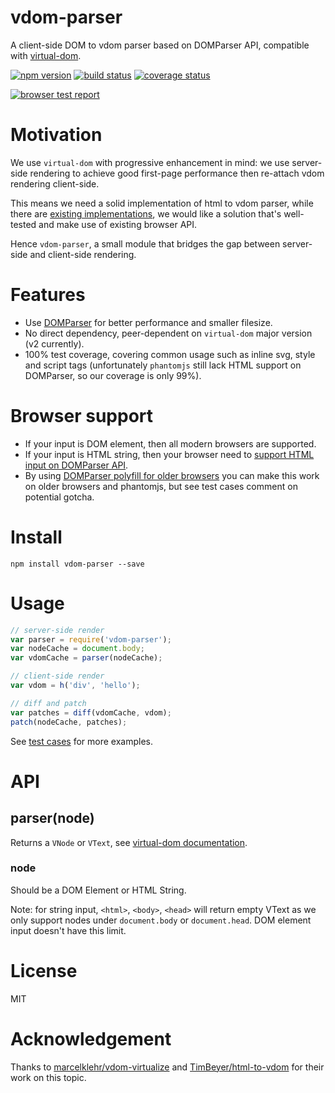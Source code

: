 
vdom-parser
===========

A client-side DOM to vdom parser based on DOMParser API, compatible with [virtual-dom](https://github.com/Matt-Esch/virtual-dom).

[![npm version][npm-image]][npm-url]
[![build status][travis-image]][travis-url]
[![coverage status][coveralls-image]][coveralls-url]

[![browser test report][sauce-labs-image]][sauce-labs-url]


# Motivation

We use `virtual-dom` with progressive enhancement in mind: we use server-side rendering to achieve good first-page performance then re-attach vdom rendering client-side.

This means we need a solid implementation of html to vdom parser, while there are [existing implementations](https://github.com/Matt-Esch/virtual-dom/wiki#html-to-vdom), we would like a solution that's well-tested and make use of existing browser API.

Hence `vdom-parser`, a small module that bridges the gap between server-side and client-side rendering.


# Features

- Use [DOMParser](https://developer.mozilla.org/en-US/docs/Web/API/DOMParser) for better performance and smaller filesize.
- No direct dependency, peer-dependent on `virtual-dom` major version (v2 currently).
- 100% test coverage, covering common usage such as inline svg, style and script tags (unfortunately `phantomjs` still lack HTML support on DOMParser, so our coverage is only 99%).


# Browser support

- If your input is DOM element, then all modern browsers are supported.
- If your input is HTML string, then your browser need to [support HTML input on DOMParser API](http://caniuse.com/#search=DOMParser).
- By using [DOMParser polyfill for older browsers](https://gist.github.com/eligrey/1129031) you can make this work on older browsers and phantomjs, but see test cases comment on potential gotcha.


# Install

`npm install vdom-parser --save`


# Usage

```javascript
// server-side render
var parser = require('vdom-parser');
var nodeCache = document.body;
var vdomCache = parser(nodeCache);

// client-side render
var vdom = h('div', 'hello');

// diff and patch
var patches = diff(vdomCache, vdom);
patch(nodeCache, patches);
```

See [test cases](https://github.com/bitinn/vdom-parser/blob/master/test/test.js) for more examples.


# API

## parser(node)

Returns a `VNode` or `VText`, see [virtual-dom documentation](https://github.com/Matt-Esch/virtual-dom/tree/master/docs).

### node

Should be a DOM Element or HTML String.

Note: for string input, `<html>`, `<body>`, `<head>` will return empty VText as we only support nodes under `document.body` or `document.head`. DOM element input doesn't have this limit.


# License

MIT


# Acknowledgement

Thanks to [marcelklehr/vdom-virtualize](https://github.com/marcelklehr/vdom-virtualize) and [TimBeyer/html-to-vdom](https://github.com/TimBeyer/html-to-vdom) for their work on this topic.


[npm-image]: https://img.shields.io/npm/v/vdom-parser.svg?style=flat-square
[npm-url]: https://www.npmjs.com/package/vdom-parser
[travis-image]: https://img.shields.io/travis/bitinn/vdom-parser.svg?style=flat-square
[travis-url]: https://travis-ci.org/bitinn/vdom-parser
[coveralls-image]: https://img.shields.io/coveralls/bitinn/vdom-parser.svg?style=flat-square
[coveralls-url]: https://coveralls.io/r/bitinn/vdom-parser

[sauce-labs-image]: https://saucelabs.com/browser-matrix/bitinn-vdom.svg
[sauce-labs-url]: https://saucelabs.com/u/bitinn-vdom
